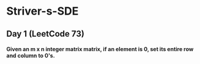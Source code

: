 # Striver-s-SDE
<h2>Day 1 (LeetCode 73) </h2>
<h4>Given an m x n integer matrix matrix, if an element is 0, set its entire row and column to 0's.</h4>
